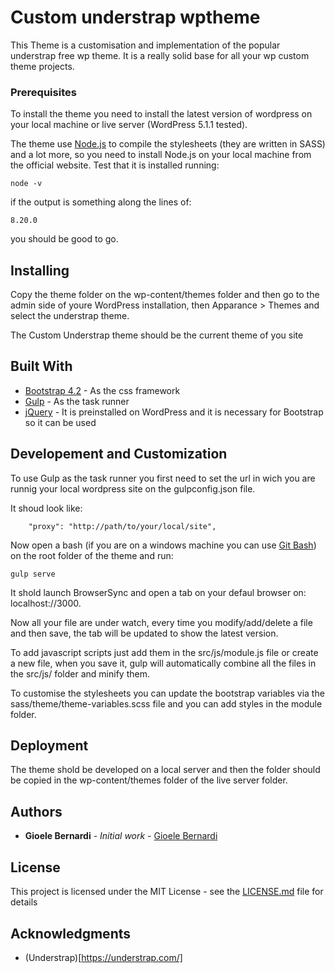 # Custom understrap wptheme

This Theme is a customisation and implementation of the popular understrap free wp theme. It is a really solid base for all your wp custom theme projects.

### Prerequisites

To install the theme you need to install the latest version of wordpress on your local machine or live server (WordPress 5.1.1 tested).

The theme use [Node.js](https://nodejs.org/) to compile the stylesheets (they are written in SASS) and a lot more, so you need to install Node.js on your local machine from the official website. Test that it is installed running:

```
node -v
```

if the output is something along the lines of:

```
8.20.0
```

you should be good to go.

## Installing

Copy the theme folder on the wp-content/themes folder and then go to the admin side of youre WordPress installation, then Apparance > Themes and select the understrap theme.

The Custom Understrap theme should be the current theme of you site

## Built With

* [Bootstrap 4.2](https://getbootstrap.com/) - As the css framework
* [Gulp](https://gulpjs.com/) - As the task runner
* [jQuery](https://jquery.com/) - It is preinstalled on WordPress and it is necessary for Bootstrap so it can be used

## Developement and Customization

To use Gulp as the task runner you first need to set the url in wich you are runnig your local wordpress site on the gulpconfig.json file.

It shoud look like:

```
    "proxy": "http://path/to/your/local/site",
```

Now open a bash (if you are on a windows machine you can use [Git Bash](https://git-scm.com/downloads)) on the root folder of the theme and run:

```
gulp serve
```

It shold launch BrowserSync and open a tab on your defaul browser on: localhost://3000.

Now all your file are under watch, every time you modify/add/delete a file and then save, the tab will be updated to show the latest version.

To add javascript scripts just add them in the src/js/module.js file or create a new file, when you save it, gulp will automatically combine all the files in the src/js/ folder and minify them.

To customise the stylesheets you can update the bootstrap variables via the sass/theme/theme-variables.scss file and you can add styles in the module folder.

## Deployment

The theme shold be developed on a local server and then the folder should be copied in the wp-content/themes folder of the live server folder.

## Authors

* **Gioele Bernardi** - *Initial work* - [Gioele Bernardi](https://www.gioelebernardi.it)

## License

This project is licensed under the MIT License - see the [LICENSE.md](LICENSE.md) file for details

## Acknowledgments

* (Understrap)[https://understrap.com/]
